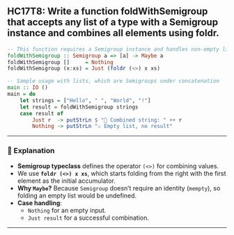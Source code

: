 HC17T8: Write a function foldWithSemigroup that accepts any list of a type with a Semigroup instance and combines all elements using foldr.
---


```haskell
-- This function requires a Semigroup instance and handles non-empty lists
foldWithSemigroup :: Semigroup a => [a] -> Maybe a
foldWithSemigroup []     = Nothing
foldWithSemigroup (x:xs) = Just (foldr (<>) x xs)

-- Sample usage with lists, which are Semigroups under concatenation
main :: IO ()
main = do
    let strings = ["Hello", " ", "World", "!"]
    let result = foldWithSemigroup strings
    case result of
        Just r  -> putStrLn $ "🧵 Combined string: " ++ r
        Nothing -> putStrLn "⚠️ Empty list, no result"
```

---

### 🧠 Explanation

- **Semigroup typeclass** defines the operator `(<>)` for combining values.
- We use **`foldr (<>) x xs`**, which starts folding from the right with the first element as the initial accumulator.
- **Why `Maybe`?** Because `Semigroup` doesn’t require an identity (`mempty`), so folding an empty list would be undefined.
- **Case handling**:
  - `Nothing` for an empty input.
  - `Just result` for a successful combination.

---

